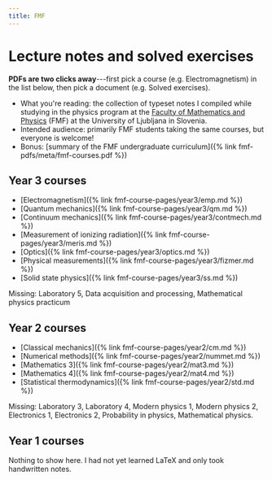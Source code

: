 ```yaml
---
title: FMF
---
```

# Lecture notes and solved exercises

**PDFs are two clicks away**---first pick a course (e.g. Electromagnetism) in the list below, then pick a document (e.g. Solved exercises).

- What you're reading: the collection of typeset notes I compiled while studying in the physics program at the [Faculty of Mathematics and Physics](https://www.fmf.uni-lj.si/en/) (FMF) at the University of Ljubljana in Slovenia.
- Intended audience: primarily FMF students taking the same courses, but everyone is welcome!
- Bonus: [summary of the FMF undergraduate curriculum]({% link fmf-pdfs/meta/fmf-courses.pdf %})

## Year 3 courses

- [Electromagnetism]({% link fmf-course-pages/year3/emp.md %})
- [Quantum mechanics]({% link fmf-course-pages/year3/qm.md %})
- [Continuum mechanics]({% link fmf-course-pages/year3/contmech.md %})
- [Measurement of ionizing radiation]({% link fmf-course-pages/year3/meris.md %})
- [Optics]({% link fmf-course-pages/year3/optics.md %})
- [Physical measurements]({% link fmf-course-pages/year3/fizmer.md %})
- [Solid state physics]({% link fmf-course-pages/year3/ss.md %})

Missing: Laboratory 5, Data acquisition and processing, Mathematical physics practicum

## Year 2 courses

- [Classical mechanics]({% link fmf-course-pages/year2/cm.md %})
- [Numerical methods]({% link fmf-course-pages/year2/nummet.md %})
- [Mathematics 3]({% link fmf-course-pages/year2/mat3.md %})
- [Mathematics 4]({% link fmf-course-pages/year2/mat4.md %})
- [Statistical thermodynamics]({% link fmf-course-pages/year2/std.md %})

Missing: Laboratory 3, Laboratory 4, Modern physics 1, Modern physics 2, Electronics 1, Electronics 2, Probability in physics, Mathematical physics.

## Year 1 courses

Nothing to show here. I had not yet learned LaTeX and only took handwritten notes.
